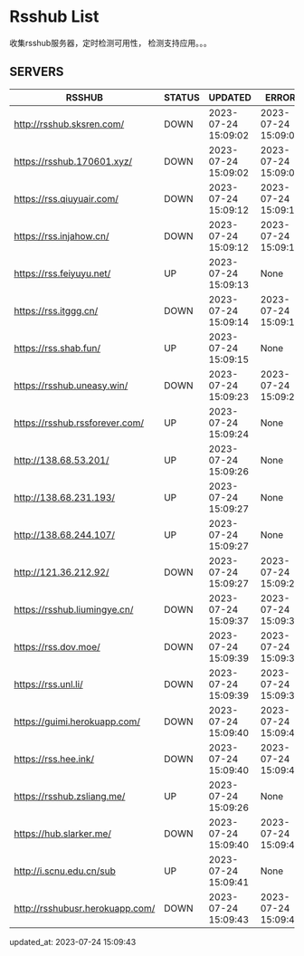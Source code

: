 # Rsshub List

收集rsshub服务器，定时检测可用性， 检测支持应用。。。


## SERVERS

|  RSSHUB   | STATUS  | UPDATED  | ERROR  | TWITTER |  
|  ----  | ----  | ----  | ----  | ---- |  
| http://rsshub.sksren.com/ | DOWN | 2023-07-24 15:09:02 | 2023-07-24 15:09:02 |  
| https://rsshub.170601.xyz/ | DOWN | 2023-07-24 15:09:02 | 2023-07-24 15:09:02 |  
| https://rss.qiuyuair.com/ | DOWN | 2023-07-24 15:09:12 | 2023-07-24 15:09:12 |  
| https://rss.injahow.cn/ | DOWN | 2023-07-24 15:09:12 | 2023-07-24 15:09:12 |  
| https://rss.feiyuyu.net/ | UP | 2023-07-24 15:09:13 | None ||  
| https://rss.itggg.cn/ | DOWN | 2023-07-24 15:09:14 | 2023-07-24 15:09:14 |  
| https://rss.shab.fun/ | UP | 2023-07-24 15:09:15 | None ||  
| https://rsshub.uneasy.win/ | DOWN | 2023-07-24 15:09:23 | 2023-07-24 15:09:23 |  
| https://rsshub.rssforever.com/ | UP | 2023-07-24 15:09:24 | None |OK|  
| http://138.68.53.201/ | UP | 2023-07-24 15:09:26 | None ||  
| http://138.68.231.193/ | UP | 2023-07-24 15:09:27 | None ||  
| http://138.68.244.107/ | UP | 2023-07-24 15:09:27 | None ||  
| http://121.36.212.92/ | DOWN | 2023-07-24 15:09:27 | 2023-07-24 15:09:27 |  
| https://rsshub.liumingye.cn/ | DOWN | 2023-07-24 15:09:37 | 2023-07-24 15:09:37 |  
| https://rss.dov.moe/ | DOWN | 2023-07-24 15:09:39 | 2023-07-24 15:09:39 |  
| https://rss.unl.li/ | DOWN | 2023-07-24 15:09:39 | 2023-07-24 15:09:39 |  
| https://guimi.herokuapp.com/ | DOWN | 2023-07-24 15:09:40 | 2023-07-24 15:09:40 |  
| https://rss.hee.ink/ | DOWN | 2023-07-24 15:09:40 | 2023-07-24 15:09:40 |  
| https://rsshub.zsliang.me/ | UP | 2023-07-24 15:09:26 | None |OK|  
| https://hub.slarker.me/ | DOWN | 2023-07-24 15:09:40 | 2023-07-24 15:09:40 |  
| http://i.scnu.edu.cn/sub | UP | 2023-07-24 15:09:41 | None ||  
| http://rsshubusr.herokuapp.com/ | DOWN | 2023-07-24 15:09:43 | 2023-07-24 15:09:43 |  
  

updated_at: 2023-07-24 15:09:43  
